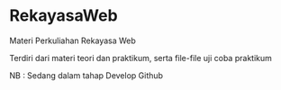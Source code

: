 # RekayasaWeb
Materi Perkuliahan Rekayasa Web

Terdiri dari materi teori dan praktikum, serta file-file uji coba praktikum

NB : Sedang dalam tahap Develop Github
